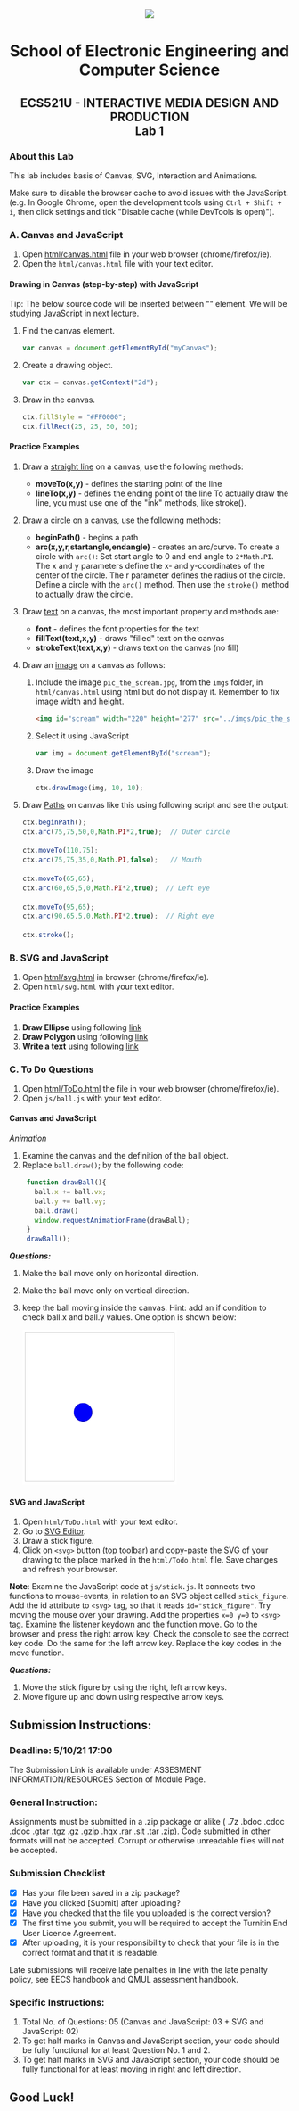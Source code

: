 <div align="center">
  <img src="https://www.qmul.ac.uk/blizard/media/blizard/images/logos/QMUL_White.png" />

# School of Electronic Engineering and Computer  Science

## ECS521U - INTERACTIVE MEDIA DESIGN AND PRODUCTION</br>Lab 1
</div>


### About this Lab
This lab includes basis of Canvas, SVG, Interaction and Animations.

Make sure to disable the browser cache to avoid issues with the JavaScript. (e.g. In Google Chrome, open the development tools using  `Ctrl + Shift + i`, then click settings and tick "Disable cache (while DevTools is open)").

### A. Canvas and JavaScript

1. Open [html/canvas.html](https://github.com/giussepi/ECS521-Interactive-Media-Design-and-Production-Labs-Work-2021/blob/master/lab-1/html/canvas.html) file in your web browser (chrome/firefox/ie).
2. Open the `html/canvas.html` file with your text editor.

#### Drawing in Canvas (step-by-step) with JavaScript
Tip: The below source code will be inserted between "<script></script>" element. We will be studying JavaScript in next lecture.

1. Find the canvas element.
    ``` js
    var canvas = document.getElementById("myCanvas");
    ```
2. Create a drawing object.
    ``` js
    var ctx = canvas.getContext("2d");
	```
3. Draw in the canvas. <br/>
   ```js
   ctx.fillStyle = "#FF0000";
   ctx.fillRect(25, 25, 50, 50);
   ```

#### Practice Examples

1. Draw a [straight line](https://www.w3schools.com/graphics/canvas_coordinates.asp) on a canvas, use the following methods:
   * **moveTo(x,y)** - defines the starting point of the line
   * **lineTo(x,y)** - defines the ending point of the line
	 To actually draw the line, you must use one of the "ink" methods, like stroke().

2. Draw a [circle](https://www.w3schools.com/graphics/canvas_coordinates.asp) on a canvas, use the following methods:
    * **beginPath()** - begins a path
    * **arc(x,y,r,startangle,endangle)** - creates an arc/curve. To create a circle with `arc()`: Set start angle to 0 and end angle to `2*Math.PI`. The x and y parameters define the x- and y-coordinates of the center of the circle. The r parameter defines the radius of the circle.
   Define a circle with the `arc()` method. Then use the `stroke()` method to actually draw the circle.

3. Draw [text](https://www.w3schools.com/graphics/canvas_text.asp) on a canvas, the most important property and methods are:
    * **font** - defines the font properties for the text
    * **fillText(text,x,y)** - draws "filled" text on the canvas
    * **strokeText(text,x,y)** - draws text on the canvas (no fill)

4. Draw an [image](https://www.w3schools.com/graphics/canvas_images.asp) on a canvas as follows:
   1. Include the image `pic_the_scream.jpg`, from the `imgs` folder, in `html/canvas.html` using html but do not display it. Remember to fix image width and height.
	  ``` html
	  <img id="scream" width="220" height="277" src="../imgs/pic_the_scream.jpg" alt="scream picture" style="display:none;">
	  ```
   2. Select it using JavaScript
	  ``` js
	  var img = document.getElementById("scream");
	  ```
   3. Draw the image
      ``` js
	  ctx.drawImage(img, 10, 10);
	  ```

5. Draw [Paths](https://www.w3schools.com/tags/ref_canvas.asp) on canvas like this using following script and see the output:
    ``` js
    ctx.beginPath();
    ctx.arc(75,75,50,0,Math.PI*2,true);  // Outer circle

    ctx.moveTo(110,75);
    ctx.arc(75,75,35,0,Math.PI,false);   // Mouth

    ctx.moveTo(65,65);
    ctx.arc(60,65,5,0,Math.PI*2,true);  // Left eye

    ctx.moveTo(95,65);
    ctx.arc(90,65,5,0,Math.PI*2,true);  // Right eye

    ctx.stroke();
    ```
### B. SVG and JavaScript

1. Open [html/svg.html](https://github.com/giussepi/ECS521-Interactive-Media-Design-and-Production-Labs-Work-2021/blob/master/lab-1/html/svg.html) in browser (chrome/firefox/ie).
2. Open `html/svg.html` with your text editor.

#### Practice Examples

1. **Draw Ellipse** using following [link](https://www.w3schools.com/graphics/svg_ellipse.asp)
2. **Draw Polygon** using following [link](https://www.w3schools.com/graphics/svg_polygon.asp)
3. **Write a text** using following [link](https://www.w3schools.com/graphics/svg_text.asp)

### C. To Do Questions

1. Open [html/ToDo.html](https://github.com/giussepi/ECS521-Interactive-Media-Design-and-Production-Labs-Work-2021/blob/master/lab-1/html/ToDo.html) the file in your web browser (chrome/firefox/ie).
2. Open `js/ball.js` with your text editor.

#### Canvas and JavaScript

_Animation_
1. Examine the canvas and the definition of the ball object.
2. Replace `ball.draw()`; by the following code:
   ``` js
    function drawBall(){
      ball.x += ball.vx;
      ball.y += ball.vy;
      ball.draw()
      window.requestAnimationFrame(drawBall);
    }
    drawBall();
   ```

**_Questions:_**
1. Make the ball move only on horizontal direction.
2. Make the ball move only on vertical direction.
3. keep the ball moving inside the canvas. Hint: add an if condition to check ball.x and ball.y values. One option is shown below:

   <img src="imgs/ball.gif" />

#### SVG and JavaScript

1. Open `html/ToDo.html` with your text editor.
2. Go to [SVG Editor](https://svgedit.netlify.app/editor/index.html).
3. Draw a stick figure.
4. Click on `<svg>` button (top toolbar) and copy-paste the SVG of your drawing
   to the place marked in the `html/Todo.html` file. Save changes and refresh your
   browser.

**Note**:
Examine the JavaScript code at `js/stick.js`. It connects two functions to mouse-events, in relation to an SVG object called `stick_figure`. Add the id attribute to `<svg>` tag, so that it reads `id="stick_figure"`. Try moving the mouse over your drawing. Add the properties `x=0 y=0` to `<svg>` tag. Examine the listener keydown and the function move. Go to the browser and press the right arrow key. Check the console to see the correct key code. Do the same for the left arrow key. Replace the key codes in the move function. <br/>

**_Questions:_**
1. Move the stick figure by using the right, left arrow keys.
2. Move figure up and down using respective arrow keys.


## Submission Instructions:
### Deadline: 5/10/21 17:00
The Submission Link is available under ASSESMENT INFORMATION/RESOURCES Section of Module Page.
### General Instruction:
Assignments must be submitted in a .zip package or alike ( .7z .bdoc .cdoc .ddoc .gtar .tgz .gz .gzip .hqx .rar .sit .tar .zip). Code submitted in other formats will not be accepted. Corrupt or otherwise unreadable files will not be accepted.

### Submission Checklist
- [x] Has your file been saved in a zip package?
- [x] Have you clicked [Submit] after uploading?
- [x] Have you checked that the file you uploaded is the correct version?
- [x] The first time you submit, you will be required to accept the Turnitin End User Licence Agreement.
- [x] After uploading, it is your responsibility to check that your file is in the correct format and that it is readable.

Late submissions will receive late penalties in line with the late penalty policy, see EECS handbook and QMUL assessment handbook.

### Specific Instructions:
1. Total No. of Questions: 05 (Canvas and JavaScript: 03 + SVG and JavaScript: 02)
2. To get half marks in Canvas and JavaScript section, your code should be fully functional for at least Question No. 1 and 2.
3. To get half marks in SVG and JavaScript section, your code should be fully functional for at least moving in right and left direction.

## Good Luck!
